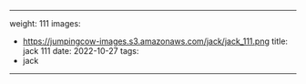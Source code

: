 
---
weight: 111
images:
- https://jumpingcow-images.s3.amazonaws.com/jack/jack_111.png
title: jack 111
date: 2022-10-27
tags:
- jack
---
